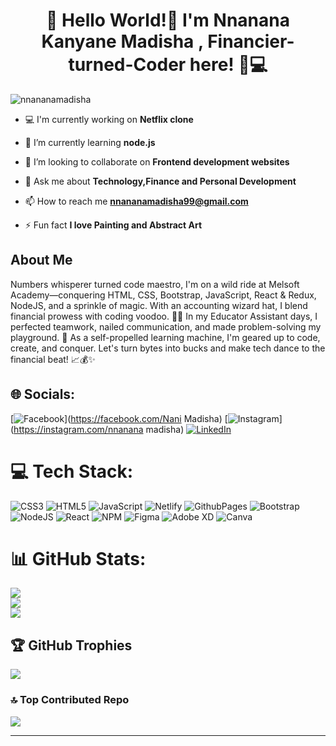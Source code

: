 
<h1 align="center"> 🚀 Hello World!👋 I'm Nnanana Kanyane Madisha , Financier-turned-Coder here! 💼💻</h1>

<p align="left"> <img src="https://komarev.com/ghpvc/?username=nnananamadisha&label=Profile%20views&color=0e75b6&style=flat" alt="nnananamadisha" /> </p>

- 💻 I'm currently working on **Netflix clone**
  
- 🌱 I’m currently learning **node.js**

- 👯 I’m looking to collaborate on **Frontend development websites**

- 💬 Ask me about **Technology,Finance and Personal Development**

- 📫 How to reach me **nnananamadisha99@gmail.com**

- ⚡ Fun fact **I love Painting and Abstract Art**

## About Me

Numbers whisperer turned code maestro, I'm on a wild ride at Melsoft Academy—conquering HTML, CSS, Bootstrap, JavaScript, React & Redux, NodeJS, and a sprinkle of magic. With an accounting wizard hat, I blend financial prowess with coding voodoo. 🧙‍♂️ In my Educator Assistant days, I perfected teamwork, nailed communication, and made problem-solving my playground. 🚀 As a self-propelled learning machine, I'm geared up to code, create, and conquer. Let's turn bytes into bucks and make tech dance to the financial beat! 📈💰✨



## 🌐 Socials:
[![Facebook](https://img.shields.io/badge/Facebook-%231877F2.svg?logo=Facebook&logoColor=white)](https://facebook.com/Nani Madisha) [![Instagram](https://img.shields.io/badge/Instagram-%23E4405F.svg?logo=Instagram&logoColor=white)](https://instagram.com/nnanana madisha) [![LinkedIn](https://img.shields.io/badge/LinkedIn-%230077B5.svg?logo=linkedin&logoColor=white)](https://linkedin.com/in/www.linkedin.com/in/nnanana-madisha-133531178) 

# 💻 Tech Stack:
![CSS3](https://img.shields.io/badge/css3-%231572B6.svg?style=for-the-badge&logo=css3&logoColor=white) ![HTML5](https://img.shields.io/badge/html5-%23E34F26.svg?style=for-the-badge&logo=html5&logoColor=white) ![JavaScript](https://img.shields.io/badge/javascript-%23323330.svg?style=for-the-badge&logo=javascript&logoColor=%23F7DF1E) ![Netlify](https://img.shields.io/badge/netlify-%23000000.svg?style=for-the-badge&logo=netlify&logoColor=#00C7B7) ![GithubPages](https://img.shields.io/badge/github%20pages-121013?style=for-the-badge&logo=github&logoColor=white) ![Bootstrap](https://img.shields.io/badge/bootstrap-%238511FA.svg?style=for-the-badge&logo=bootstrap&logoColor=white) ![NodeJS](https://img.shields.io/badge/node.js-6DA55F?style=for-the-badge&logo=node.js&logoColor=white) ![React](https://img.shields.io/badge/react-%2320232a.svg?style=for-the-badge&logo=react&logoColor=%2361DAFB) ![NPM](https://img.shields.io/badge/NPM-%23CB3837.svg?style=for-the-badge&logo=npm&logoColor=white) ![Figma](https://img.shields.io/badge/figma-%23F24E1E.svg?style=for-the-badge&logo=figma&logoColor=white) ![Adobe XD](https://img.shields.io/badge/Adobe%20XD-470137?style=for-the-badge&logo=Adobe%20XD&logoColor=#FF61F6) ![Canva](https://img.shields.io/badge/Canva-%2300C4CC.svg?style=for-the-badge&logo=Canva&logoColor=white)
# 📊 GitHub Stats:
![](https://github-readme-stats.vercel.app/api?username=nnananamadisha&theme=dark&hide_border=false&include_all_commits=true&count_private=false)<br/>
![](https://github-readme-streak-stats.herokuapp.com/?user=nnananamadisha&theme=dark&hide_border=false)<br/>
![](https://github-readme-stats.vercel.app/api/top-langs/?username=nnananamadisha&theme=dark&hide_border=false&include_all_commits=true&count_private=false&layout=compact)

## 🏆 GitHub Trophies
![](https://github-profile-trophy.vercel.app/?username=nnananamadisha&theme=radical&no-frame=false&no-bg=false&margin-w=4)

### 🔝 Top Contributed Repo
![](https://github-contributor-stats.vercel.app/api?username=nnananamadisha&limit=5&theme=dark&combine_all_yearly_contributions=true)

---


<!-- Proudly created with GPRM ( https://gprm.itsvg.in ) -->
